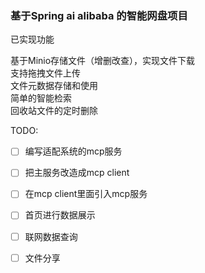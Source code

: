 ### 基于Spring ai alibaba 的智能网盘项目


已实现功能

基于Minio存储文件（增删改查），实现文件下载  
支持拖拽文件上传  
文件元数据存储和使用  
简单的智能检索  
回收站文件的定时删除  


TODO:
- [ ] 编写适配系统的mcp服务
- [ ] 把主服务改造成mcp client
- [ ] 在mcp client里面引入mcp服务
- [ ] 首页进行数据展示
- [ ] 联网数据查询
- [ ] 文件分享


